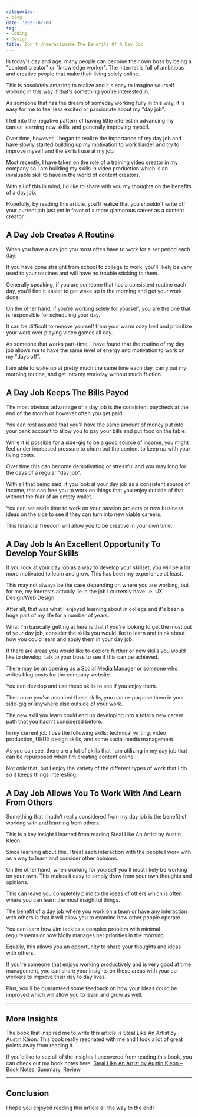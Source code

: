 ```yaml
---
categories:
- blog
date: '2021-02-08'
tag:
- Coding
- Design
title: Don’t Underestimate The Benefits Of A Day Job
---
```


In today's day and age, many people can become their own boss by being a "content creator" or "knowledge worker". The internet is full of ambitious and creative people that make their living solely online. 

This is absolutely amazing to realize and it's easy to imagine yourself working in this way if that's something you're interested in.

As someone that has the dream of someday working fully in this way, it is easy for me to feel less excited or passionate about my "day job".

I fell into the negative pattern of having little interest in advancing my career, learning new skills, and generally improving myself.

Over time, however, I began to realize the importance of my day job and have slowly started building up my motivation to work harder and try to improve myself and the skills I use at my job. 

Most recently, I have taken on the role of a training video creator in my company so I am building my skills in video production which is an invaluable skill to have in the world of content creators.

With all of this in mind, I'd like to share with you my thoughts on the benefits of a day job. 

Hopefully, by reading this article, you'll realize that you shouldn't write off your current job just yet in favor of a more glamorous career as a content creator.

## A Day Job Creates A Routine

When you have a day job you most often have to work for a set period each day.

If you have gone straight from school to college to work, you'll likely be very used to your routines and will have no trouble sticking to them.

Generally speaking, if you are someone that has a consistent routine each day, you'll find it easier to get wake up in the morning and get your work done. 

On the other hand, if you're working solely for yourself, you are the one that is responsible for scheduling your day.

It can be difficult to remove yourself from your warm cozy bed and prioritize your work over playing video games all day.

As someone that works part-time, I have found that the routine of my day job allows me to have the same level of energy and motivation to work on my "days off". 

I am able to wake up at pretty much the same time each day, carry out my morning routine, and get into my workday without much friction.


## A Day Job Keeps The Bills Payed

The most obvious advantage of a day job is the consistent paycheck at the end of the month or however often you get paid.

You can rest assured that you'll have the same amount of money put into your bank account to allow you to pay your bills and put food on the table.

While it is possible for a side-gig to be a good source of income, you might feel under increased pressure to churn out the content to keep up with your living costs.

Over time this can become demotivating or stressful and you may long for the days of a regular "day job".

With all that being said, if you look at your day job as a consistent source of income, this can free you to work on things that you enjoy outside of that without the fear of an empty wallet.

You can set aside time to work on your passion projects or new business ideas on the side to see if they can turn into new viable careers.

This financial freedom will allow you to be creative in your own time. 


## A Day Job Is An Excellent Opportunity To Develop Your Skills

If you look at your day job as a way to develop your skillset, you will be a lot more motivated to learn and grow. This has been my experience at least.

This may not always be the case depending on where you are working, but for me, my interests actually lie in the job I currently have i.e. UX Design/Web Design. 

After all, that was what I enjoyed learning about in college and it's been a huge part of my life for a number of years.

What I'm basically getting at here is that if you're looking to get the most out of your day job, consider the skills you would like to learn and think about how you could learn and apply them in your day job.

If there are areas you would like to explore further or new skills you would like to develop, talk to your boss to see if this can be achieved. 

There may be an opening as a Social Media Manager or someone who writes blog posts for the company website.

You can develop and use these skills to see if you enjoy them. 

Then once you've acquired these skills, you can re-purpose them in your side-gig or anywhere else outside of your work.

The new skill you learn could end up developing into a totally new career path that you hadn't considered before.

In my current job I use the following skills: technical writing, video production, UI/UX design skills, and some social media management.

As you can see, there are a lot of skills that I am utilizing in my day job that can be repurposed when I'm creating content online. 

Not only that, but I enjoy the variety of the different types of work that I do so it keeps things interesting.


## A Day Job Allows You To Work With And Learn From Others

Something that I hadn't really considered from my day job is the benefit of working with and learning from others.

This is a key insight I learned from reading Steal Like An Artist by Austin Kleon. 

Since learning about this, I treat each interaction with the people I work with as a way to learn and consider other opinions.

On the other hand, when working for yourself you'll most likely be working on your own. This makes it easy to simply draw from your own thoughts and opinions. 

This can leave you completely blind to the ideas of others which is often where you can learn the most insightful things.

The benefit of a day job where you work on a team or have any interaction with others is that it will allow you to examine how other people operate. 

You can learn how Jim tackles a complex problem with minimal requirements or how Molly manages her priorities in the morning. 

Equally, this allows you an opportunity to share your thoughts and ideas with others. 

If you're someone that enjoys working productively and is very good at time management, you can share your insights on these areas with your co-workers to improve their day to day lives.

Plus, you'll be guaranteed some feedback on how your ideas could be improved which will allow you to learn and grow as well.

---

## More Insights

The book that inspired me to write this article is Steal Like An Artist by Austin Kleon. This book really resonated with me and I took a lot of great points away from reading it.

If you'd like to see all of the insights I uncovered from reading this book, you can check out my book notes here: [Steal Like An Artist by Austin Kleon – Book Notes, Summary, Review](/steal-like-an-artist-austin-kleon/)

---

## Conclusion

I hope you enjoyed reading this article all the way to the end!